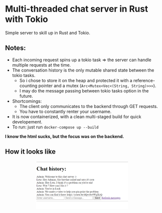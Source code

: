 # Multi-threaded chat server in Rust with Tokio
 
Simple server to skill up in Rust and Tokio.

## Notes:
- Each incoming request spins up a tokio task => the server can handle multiple requests at the time.
- The conversation history is the only mutable shared state between the tokio tasks. 
    - So i chose to store it on the heap and protected it with a reference-counting pointer and a mutex (``` Arc<Mutex<Vec<(String, String)>>> ```). 
    - I may do the message passing between tokio tasks option in the future.
- Shortcomings:
    - The client only communicates to the backend through GET requests.
    - You have to constantly renter your username.
- It is now containerized, with a clean multi-staged build for quick developement.
- To run: just run  ``` docker-compose up --build ```

**I know the html sucks, but the focus was on the backend.**

## How it looks like
<p align = "center">
    <img src="imgs/Demo_img.png" width="60%">
</p>
